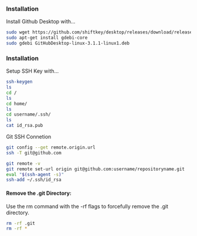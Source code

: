 ### Installation

Install Github Desktop with...

```bash
sudo wget https://github.com/shiftkey/desktop/releases/download/release-3.1.1-linux1/GitHubDesktop-linux-3.1.1-linux1.deb
sudo apt-get install gdebi-core 
sudo gdebi GitHubDesktop-linux-3.1.1-linux1.deb
```

### Installation

Setup SSH Key with...

```bash
ssh-keygen
ls
cd /
ls
cd home/
ls
cd username/.ssh/
ls
cat id_rsa.pub
```

Git SSH Connetion

```bash
git config --get remote.origin.url
ssh -T git@github.com

git remote -v
git remote set-url origin git@github.com:username/repositoryname.git
eval "$(ssh-agent -s)"
ssh-add ~/.ssh/id_rsa
```

#### Remove the .git Directory:
Use the rm command with the -rf flags to forcefully remove the .git directory.

```bash
rm -rf .git
rm -rf *
```
